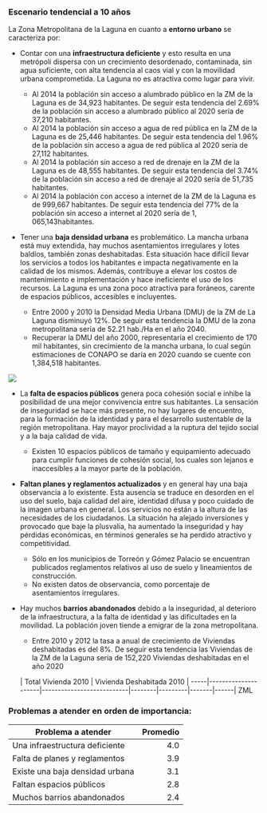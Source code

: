 
### Escenario tendencial a 10 años

La Zona Metropolitana de la Laguna en cuanto a **entorno urbano** se caracteriza por:

* Contar con una **infraestructura deficiente** y esto resulta en una metrópoli dispersa con un crecimiento desordenado, contaminada, sin agua suficiente, con alta tendencia al caos vial y con la movilidad urbana comprometida. La Laguna no es atractiva como lugar para vivir.

    * Al 2014 la población sin acceso a alumbrado público en la ZM de la Laguna es de 34,923 habitantes. De seguir esta tendencia del 2.69% de la población sin acceso a alumbrado público al 2020 sería de 37,210 habitantes.
    * Al 2014 la población sin acceso a agua de red pública en la ZM de la Laguna es de 25,446 habitantes. De seguir esta tendencia del 1.96% de la población sin acceso a agua de red pública al 2020 sería de 27,112 habitantes.
    * Al 2014 la población sin acceso a red de drenaje en la ZM de la Laguna es de      48,555 habitantes. De seguir esta tendencia del 3.74% de la población sin acceso a red de drenaje al 2020 sería de 51,735 habitantes.
    * Al 2014 la población con acceso a internet de la ZM de la Laguna es de 999,667 habitantes. De seguir esta tendencia del 77% de la población sin acceso a internet al 2020 sería de 1, 065,143habitantes.
    
* Tener una **baja densidad urbana** es problemático. La mancha urbana está muy extendida, hay muchos asentamientos irregulares y lotes baldíos, también zonas deshabitadas. Esta situación hace difícil llevar los servicios a todos los habitantes e impacta negativamente en la calidad de los mismos. Además, contribuye a elevar los costos de mantenimiento e implementación y hace ineficiente el uso de los recursos. La Laguna es una zona poco atractiva para foráneos, carente de espacios públicos, accesibles e incluyentes.

    * Entre 2000 y 2010 la Densidad Media Urbana (DMU) de la ZM de La Laguna disminuyó 12%. De seguir esta tendencia la DMU de la zona metropolitana sería de 52.21 hab./Ha en el año 2040.
    * Recuperar la DMU del año 2000, representaría el crecimiento de 170 mil habitantes, sin crecimiento de la mancha urbana, lo cual según estimaciones de CONAPO se daría en 2020 cuando se cuente con 1,384,518 habitantes.
<img class="contenido-imagen" src="ct-entorno-urbano/densidad-mediaurbana.png"> 
    
* La **falta de espacios públicos** genera poca cohesión social e inhibe la posibilidad de una mejor convivencia entre sus habitantes. La sensación  de inseguridad se hace más presente, no hay lugares de encuentro, para la formación de la identidad y para el desarrollo sustentable de la región metropolitana. Hay mayor proclividad a la ruptura del tejido social y a la baja calidad de vida.
    
    * Existen 10 espacios públicos de tamaño y equipamiento adecuado para cumplir funciones de cohesión social, los cuales son lejanos e inaccesibles a la mayor parte de la población.
    
* **Faltan planes y reglamentos actualizados** y en general hay una baja observancia a lo existente. Esta ausencia se traduce en desorden en el uso del suelo, baja calidad del aire, identidad difusa y poco cuidado de la imagen urbana en general. Los servicios no están a la altura de las necesidades de los ciudadanos. La situación ha alejado inversiones y provocado que baje la plusvalía, ha aumentado la inseguridad y hay pérdidas económicas, en términos generales se ha perdido atractivo y competitividad.

    * Sólo en los municipios de Torreón y Gómez Palacio se encuentran publicados reglamentos relativos al uso de suelo y lineamientos de construcción.
    * No existen datos de observancia, como porcentaje de asentamientos irregulares.

* Hay muchos **barrios abandonados** debido a la inseguridad, al deterioro de la infraestructura, a la falta de identidad y las dificultades en la movilidad. La población joven tiende a emigrar de la zona metropolitana.
    
    * Entre 2010 y 2012 la tasa a anual de crecimiento de Viviendas deshabitadas es del 8%. De seguir esta tendencia las Viviendas de la ZM de la Laguna seria de 152,220 Viviendas deshabitadas en el año 2020


     | Total Vivienda 2010 | Vivienda Deshabitada 2010 | 
-----|---------------------|---------------------------|--------|---------|-------|------|
ZML

### Problemas a atender en orden de importancia:

Problema a atender              | Promedio
--------------------------------|---------:
Una infraestructura deficiente  |      4.0
Falta de planes y reglamentos   |      3.9
Existe una baja densidad urbana |      3.1
Faltan espacios públicos        |      2.8
Muchos barrios abandonados      |      2.4
